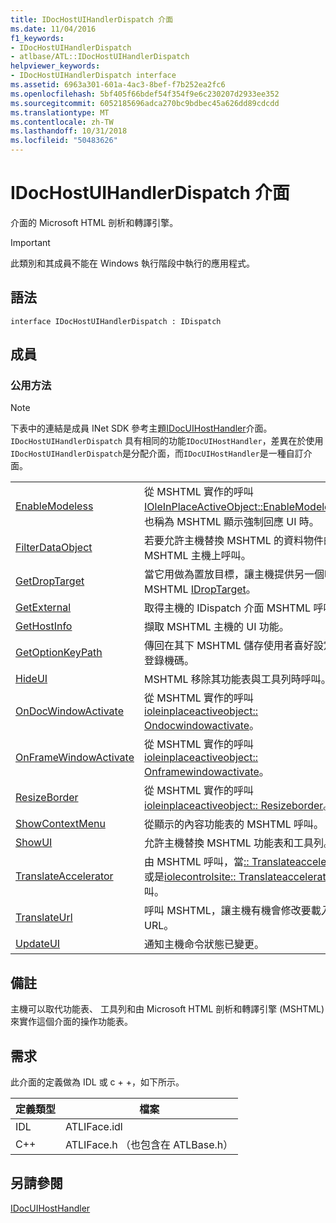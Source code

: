 ```yaml
---
title: IDocHostUIHandlerDispatch 介面
ms.date: 11/04/2016
f1_keywords:
- IDocHostUIHandlerDispatch
- atlbase/ATL::IDocHostUIHandlerDispatch
helpviewer_keywords:
- IDocHostUIHandlerDispatch interface
ms.assetid: 6963a301-601a-4ac3-8bef-f7b252ea2fc6
ms.openlocfilehash: 5bf405f66bdef54f354f9e6c230207d2933ee352
ms.sourcegitcommit: 6052185696adca270bc9bdbec45a626dd89cdcdd
ms.translationtype: MT
ms.contentlocale: zh-TW
ms.lasthandoff: 10/31/2018
ms.locfileid: "50483626"
---
```

# <a name="idochostuihandlerdispatch-interface"></a>IDocHostUIHandlerDispatch 介面

介面的 Microsoft HTML 剖析和轉譯引擎。

> [!IMPORTANT]
>  此類別和其成員不能在 Windows 執行階段中執行的應用程式。

## <a name="syntax"></a>語法

```
interface IDocHostUIHandlerDispatch : IDispatch
```

## <a name="members"></a>成員

### <a name="public-methods"></a>公用方法

> [!NOTE]
>  下表中的連結是成員 INet SDK 參考主題[IDocUIHostHandler](https://msdn.microsoft.com/library/aa753260.aspx)介面。 `IDocHostUIHandlerDispatch` 具有相同的功能`IDocUIHostHandler`，差異在於使用`IDocHostUIHandlerDispatch`是分配介面，而`IDocUIHostHandler`是一種自訂介面。

|||
|-|-|
|[EnableModeless](https://msdn.microsoft.com/library/aa753253.aspx)|從 MSHTML 實作的呼叫[IOleInPlaceActiveObject::EnableModeless](/windows/desktop/api/oleidl/nf-oleidl-ioleinplaceactiveobject-enablemodeless)。 也稱為 MSHTML 顯示強制回應 UI 時。|
|[FilterDataObject](https://msdn.microsoft.com/library/aa753254.aspx)|若要允許主機替換 MSHTML 的資料物件的 MSHTML 主機上呼叫。|
|[GetDropTarget](https://msdn.microsoft.com/library/aa753255.aspx)|當它用做為置放目標，讓主機提供另一個呼叫 MSHTML [IDropTarget](/windows/desktop/api/oleidl/nn-oleidl-idroptarget)。|
|[GetExternal](https://msdn.microsoft.com/library/aa753256.aspx)|取得主機的 IDispatch 介面 MSHTML 呼叫。|
|[GetHostInfo](https://msdn.microsoft.com/library/aa753257.aspx)|擷取 MSHTML 主機的 UI 功能。|
|[GetOptionKeyPath](https://msdn.microsoft.com/library/aa753258.aspx)|傳回在其下 MSHTML 儲存使用者喜好設定的登錄機碼。|
|[HideUI](https://msdn.microsoft.com/library/aa753259.aspx)|MSHTML 移除其功能表與工具列時呼叫。|
|[OnDocWindowActivate](https://msdn.microsoft.com/library/aa753261.aspx)|從 MSHTML 實作的呼叫[ioleinplaceactiveobject:: Ondocwindowactivate](/windows/desktop/api/oleidl/nf-oleidl-ioleinplaceactiveobject-ondocwindowactivate)。|
|[OnFrameWindowActivate](https://msdn.microsoft.com/library/aa753262.aspx)|從 MSHTML 實作的呼叫[ioleinplaceactiveobject:: Onframewindowactivate](/windows/desktop/api/oleidl/nf-oleidl-ioleinplaceactiveobject-onframewindowactivate)。|
|[ResizeBorder](https://msdn.microsoft.com/library/aa753263.aspx)|從 MSHTML 實作的呼叫[ioleinplaceactiveobject:: Resizeborder](/windows/desktop/api/oleidl/nf-oleidl-ioleinplaceactiveobject-resizeborder)。|
|[ShowContextMenu](https://msdn.microsoft.com/library/aa753264.aspx)|從顯示的內容功能表的 MSHTML 呼叫。|
|[ShowUI](https://msdn.microsoft.com/library/aa753265.aspx)|允許主機替換 MSHTML 功能表和工具列。|
|[TranslateAccelerator](https://msdn.microsoft.com/library/aa753266.aspx)|由 MSHTML 呼叫，當[:: Translateaccelerator](/windows/desktop/api/oleidl/nf-oleidl-ioleinplaceactiveobject-translateaccelerator)或是[iolecontrolsite:: Translateaccelerator](/windows/desktop/api/ocidl/nf-ocidl-iolecontrolsite-translateaccelerator)呼叫。|
|[TranslateUrl](https://msdn.microsoft.com/library/aa753267.aspx)|呼叫 MSHTML，讓主機有機會修改要載入的 URL。|
|[UpdateUI](https://msdn.microsoft.com/library/aa753268.aspx)|通知主機命令狀態已變更。|

## <a name="remarks"></a>備註

主機可以取代功能表、 工具列和由 Microsoft HTML 剖析和轉譯引擎 (MSHTML) 來實作這個介面的操作功能表。

## <a name="requirements"></a>需求

此介面的定義做為 IDL 或 c + +，如下所示。

|定義類型|檔案|
|---------------------|----------|
|IDL|ATLIFace.idl|
|C++|ATLIFace.h （也包含在 ATLBase.h）|

## <a name="see-also"></a>另請參閱

[IDocUIHostHandler](https://msdn.microsoft.com/library/aa753260.aspx)

